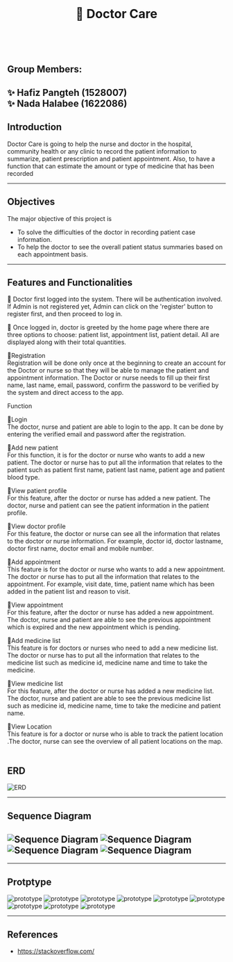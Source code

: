 <br/>

# <div align="center"> :hospital: Doctor Care </div> <br/> <br/>
## Group Members: <br/>
:sparkles: Hafiz Pangteh (1528007) <br/>
:sparkles: Nada Halabee (1622086) 
---

## Introduction

Doctor Care is going to help the nurse and doctor in the hospital, community health or any clinic to record the patient information to summarize, patient prescription and patient appointment. Also, to have a function that can estimate the amount or type of medicine that has been recorded 

---
## Objectives

The major objective of this project is
- To solve the difficulties of the doctor in recording patient case information.
- To help the doctor to see the overall patient status summaries based on each appointment basis.


---
##  Features and Functionalities
:pushpin: Doctor first logged into the system. There will be authentication involved. If Admin is not registered yet, Admin can click on the 'register' button to register first, and then proceed to log in. <br />

:pushpin: Once logged in, doctor is greeted by the home page where there are three options to choose: patient list, appointment list, patient detail. All are displayed along with their total quantities. <br />

:pushpin:Registration <br />
  Registration will be done only once at the beginning to create an account for the Doctor or nurse so that they will be able to manage the patient and appointment information. The Doctor or nurse needs to fill up their first name, last name, email, password, confirm the password to be verified by the system and direct access to the app. 

  Function<br />

:pushpin:Login <br />
  The doctor, nurse and patient are able to login to the app. It can be done by entering the verified email and password after the registration.<br />

:pushpin:Add new patient <br />
  For this function, it is for the doctor or nurse who wants to add a new patient. The doctor or nurse has to put all the information that relates to the patient such as patient first name, patient last name, patient age and patient blood type.<br />

:pushpin:View patient profile <br />
  For this feature, after the doctor or nurse has added a new patient. The doctor, nurse and patient can see the patient information in the patient profile. <br />

:pushpin:View doctor profile <br />
  For this feature, the doctor or nurse can see all the information that relates to the doctor or nurse information. For example, doctor id, doctor lastname, doctor first name, doctor email and mobile number.<br />

:pushpin:Add appointment  <br />
  This feature is for the doctor or nurse who wants to add a new appointment. The doctor or nurse has to put all the information that relates to the appointment. For example, visit date, time, patient name which has been added in the patient list and reason to visit.<br />

:pushpin:View appointment  <br />
  For this feature, after the doctor or nurse has added a new appointment. The doctor, nurse and patient are able to see the previous appointment which is expired and the new appointment which is pending.<br />

:pushpin:Add medicine list <br />
  This feature is for doctors or nurses who need to add a new medicine list. The doctor or nurse has to put all the information that relates to the medicine list such as medicine id, medicine name and time to take the medicine.<br />

:pushpin:View medicine list <br />
  For this feature, after the doctor or nurse has added a new medicine list. The doctor, nurse and patient are able to see the previous medicine list such as medicine id, medicine name, time to take the medicine and patient name. <br />

 :pushpin:View Location <br />
  This feature is for a doctor or nurse who is able to track the patient location .The doctor, nurse can see the overview of all patient locations on the map. <br />
<br />

## ERD

![ERD](https://github.com/Hafiz24498/MobilApp_project/blob/main/imgs/DatabaseDiagram.png)

---
## Sequence Diagram

![Sequence Diagram](https://github.com/Hafiz24498/MobilApp_project/blob/main/imgs/sequence%201.png)
![Sequence Diagram](https://github.com/Hafiz24498/MobilApp_project/blob/main/imgs/sequence%202.png)
![Sequence Diagram](https://github.com/Hafiz24498/MobilApp_project/blob/main/imgs/sequence%203.png)
![Sequence Diagram](https://github.com/Hafiz24498/MobilApp_project/blob/main/imgs/sequence%204.png)
---
---
## Protptype

![prototype](https://github.com/Hafiz24498/MobilApp_project/blob/main/imgs/Screen%201%401x.png)
![prototype](https://github.com/Hafiz24498/MobilApp_project/blob/main/imgs/login%401x.png)
![prototype](https://github.com/Hafiz24498/MobilApp_project/blob/main/imgs/register%401x.png)
![prototype](https://github.com/Hafiz24498/MobilApp_project/blob/main/imgs/Home%401x.png)
![prototype](https://github.com/Hafiz24498/MobilApp_project/blob/main/imgs/navigation.PNG)
![prototype](https://github.com/Hafiz24498/MobilApp_project/blob/main/imgs/Patient%20list%401x.png)
![prototype](https://github.com/Hafiz24498/MobilApp_project/blob/main/imgs/patient%20detail%401x.png)
![prototype](https://github.com/Hafiz24498/MobilApp_project/blob/main/imgs/appointment%401x.png)
![prototype](https://github.com/Hafiz24498/MobilApp_project/blob/main/imgs/medicine%401x.png)



---
## References

- https://stackoverflow.com/
